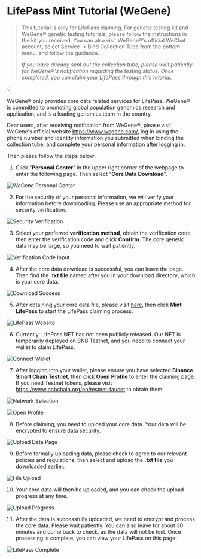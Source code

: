 # LifePass Mint Tutorial (WeGene)

> This tutorial is only for LifePass claiming. For genetic testing kit and WeGene® genetic testing tutorials, please follow the instructions in the kit you received. You can also visit WeGene®'s official WeChat account, select Service -> Bind Collection Tube from the bottom menu, and follow the guidance.
> 
> 
> *If you have already sent out the collection tube, please wait patiently for WeGene®'s notification regarding the testing status. Once completed, you can claim your LifePass through this tutorial.*
> 

<aside>
💡

WeGene® only provides core data related services for LifePass. WeGene® is committed to promoting global population genomics research and application, and is a leading genomics team in the country.

</aside>

Dear users, after receiving notification from WeGene®, please visit WeGene's official website https://www.wegene.com/, log in using the phone number and identity information you submitted when binding the collection tube, and complete your personal information after logging in.

Then please follow the steps below:

1. Click "**Personal Center**" in the upper right corner of the webpage to enter the following page. Then select "**Core Data Download**".

![WeGene Personal Center](../imgs/tutorials/WeGene/wegene-step-01.png)

2. For the security of your personal information, we will verify your information before downloading. Please use an appropriate method for security verification.

![Security Verification](../imgs/tutorials/WeGene/wegene-step-02.png)

3. Select your preferred **verification method**, obtain the verification code, then enter the verification code and click **Confirm**. The core genetic data may be large, so you need to wait patiently.

![Verification Code Input](../imgs/tutorials/WeGene/wegene-step-03.png)

4. After the core data download is successful, you can leave the page. Then find the **.txt file** named after you in your download directory, which is your core data.

![Download Success](../imgs/tutorials/WeGene/wegene-step-04.png)

5. After obtaining your core data file, please visit [here](https://pass.dlife.xyz/), then click **Mint LifePass** to start the LifePass claiming process.

![LifePass Website](../imgs/tutorials/WeGene/wegene-step-05.png)

6. Currently, LifePass NFT has not been publicly released. Our NFT is temporarily deployed on BNB Testnet, and you need to connect your wallet to claim LifePass.

![Connect Wallet](../imgs/tutorials/WeGene/wegene-step-06.png)

7. After logging into your wallet, please ensure you have selected **Binance Smart Chain Testnet**, then click **Open Profile** to enter the claiming page. If you need Testnet tokens, please visit https://www.bnbchain.org/en/testnet-faucet to obtain them.

![Network Selection](../imgs/tutorials/WeGene/wegene-step-07.png)

![Open Profile](../imgs/tutorials/WeGene/wegene-step-08.png)

8. Before claiming, you need to upload your core data. Your data will be encrypted to ensure data security.

![Upload Data Page](../imgs/tutorials/WeGene/wegene-step-09.png)

9. Before formally uploading data, please check to agree to our relevant policies and regulations, then select and upload the **.txt file** you downloaded earlier.

![File Upload](../imgs/tutorials/WeGene/wegene-step-10.png)

10. Your core data will then be uploaded, and you can check the upload progress at any time.

![Upload Progress](../imgs/tutorials/WeGene/wegene-step-11.png)

11. After the data is successfully uploaded, we need to encrypt and process the core data. Please wait patiently. You can also leave for about 30 minutes and come back to check, as the data will not be lost. Once processing is complete, you can view your LifePass on this page!

![LifePass Complete](../imgs/tutorials/WeGene/wegene-step-12.png)
